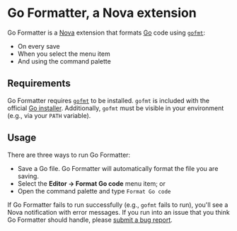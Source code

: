 # Go Formatter, a Nova extension

Go Formatter is a [Nova](https://nova.app) extension that formats [Go](https://go.dev) code using [`gofmt`](https://pkg.go.dev/cmd/gofmt):

- On every save
- When you select the menu item
- And using the command palette

## Requirements

Go Formatter requires [`gofmt`](https://pkg.go.dev/cmd/gofmt) to be installed. `gofmt` is included with the official [Go installer](https://go.dev/dl). Additionally, `gofmt` must be visible in your environment (e.g., via your `PATH` variable).

## Usage

There are three ways to run Go Formatter:

- Save a Go file. Go Formatter will automatically format the file you are saving.
- Select the **Editor → Format Go code** menu item; or
- Open the command palette and type `Format Go code`

If Go Formatter fails to run successfully (e.g., `gofmt` fails to run), you'll see a Nova notification with error messages. If you run into an issue that you think Go Formatter should handle, please [submit a bug report](https://github.com/jbrudvik/nova-go-formatter/issues).
